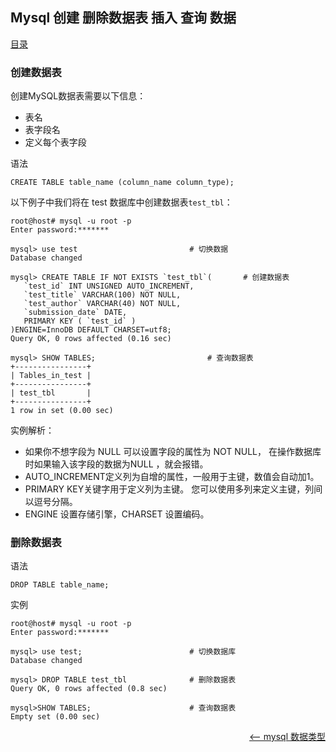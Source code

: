 ## Mysql 创建 删除数据表 插入 查询 数据

<a href="README.md">目录</a>

### 创建数据表

创建MySQL数据表需要以下信息：

* 表名
* 表字段名
* 定义每个表字段

语法

```mysql
CREATE TABLE table_name (column_name column_type);
```

以下例子中我们将在 test 数据库中创建数据表`test_tbl`：

```mysql
root@host# mysql -u root -p
Enter password:*******

mysql> use test 						# 切换数据
Database changed

mysql> CREATE TABLE IF NOT EXISTS `test_tbl`( 		# 创建数据表
   `test_id` INT UNSIGNED AUTO_INCREMENT,
   `test_title` VARCHAR(100) NOT NULL,
   `test_author` VARCHAR(40) NOT NULL,
   `submission_date` DATE,
   PRIMARY KEY ( `test_id` )
)ENGINE=InnoDB DEFAULT CHARSET=utf8;
Query OK, 0 rows affected (0.16 sec)

mysql> SHOW TABLES; 						# 查询数据表
+----------------+
| Tables_in_test |
+----------------+
| test_tbl       |
+----------------+
1 row in set (0.00 sec)
```

实例解析：

* 如果你不想字段为 NULL 可以设置字段的属性为 NOT NULL， 在操作数据库时如果输入该字段的数据为NULL ，就会报错。
* AUTO_INCREMENT定义列为自增的属性，一般用于主键，数值会自动加1。
* PRIMARY KEY关键字用于定义列为主键。 您可以使用多列来定义主键，列间以逗号分隔。
* ENGINE 设置存储引擎，CHARSET 设置编码。

### 删除数据表

语法

```mysql
DROP TABLE table_name;
```

实例

```mysql
root@host# mysql -u root -p
Enter password:*******

mysql> use test;						# 切换数据库
Database changed

mysql> DROP TABLE test_tbl				# 删除数据表
Query OK, 0 rows affected (0.8 sec)

mysql>SHOW TABLES; 						# 查询数据表
Empty set (0.00 sec)

```

<a href="data-type.md" style="float: right;"><—— mysql 数据类型</a>
